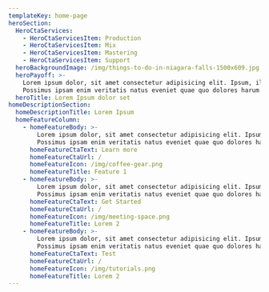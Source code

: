 ```yaml
---
templateKey: home-page
heroSection:
  HeroCtaServices:
    - HeroCtaServicesItem: Production
    - HeroCtaServicesItem: Mix
    - HeroCtaServicesItem: Mastering
    - HeroCtaServicesItem: Support
  heroBackgroundImage: /img/things-to-do-in-niagara-falls-1500x609.jpg
  heroPayoff: >-
    Lorem ipsum dolor, sit amet consectetur adipisicing elit. Ipsum, illo!
    Possimus ipsam enim veritatis natus eveniet quae quo dolores harum.
  heroTitle: Lorem Ipsum dolor set
homeDescriptionSection:
  homeDescriptionTitle: Lorem Ipsum
  homeFeatureColumn:
    - homeFeatureBody: >-
        Lorem ipsum dolor, sit amet consectetur adipisicing elit. Ipsum, illo!
        Possimus ipsam enim veritatis natus eveniet quae quo dolores harum.
      homeFeatureCtaText: Learn more
      homeFeatureCtaUrl: /
      homeFeatureIcon: /img/coffee-gear.png
      homeFeatureTitle: Feature 1
    - homeFeatureBody: >-
        Lorem ipsum dolor, sit amet consectetur adipisicing elit. Ipsum, illo!
        Possimus ipsam enim veritatis natus eveniet quae quo dolores harum.
      homeFeatureCtaText: Get Started
      homeFeatureCtaUrl: /
      homeFeatureIcon: /img/meeting-space.png
      homeFeatureTitle: Lorem 2
    - homeFeatureBody: >-
        Lorem ipsum dolor, sit amet consectetur adipisicing elit. Ipsum, illo!
        Possimus ipsam enim veritatis natus eveniet quae quo dolores harum.
      homeFeatureCtaText: Test
      homeFeatureCtaUrl: /
      homeFeatureIcon: /img/tutorials.png
      homeFeatureTitle: Lorem 2
---
```


